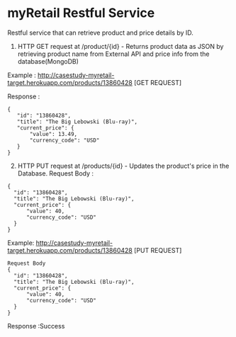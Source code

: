 # myRetail Restful Service
 Restful service that can retrieve product and price details by ID.
 
 1. HTTP GET request at /product/{id} - Returns product data as JSON by retrieving product name from External API and price info from the database(MongoDB)
 
 Example : http://casestudy-myretail-target.herokuapp.com/products/13860428       [GET REQUEST]
 
 Response :
 ```
 {
    "id": "13860428",
    "title": "The Big Lebowski (Blu-ray)",
    "current_price": {
        "value": 13.49,
        "currency_code": "USD"
    }
}
```

2. HTTP PUT request at /products/{id} - Updates the product's price in the Database.
   Request Body :  
 
  ```
 {
    "id": "13860428",
    "title": "The Big Lebowski (Blu-ray)",
    "current_price": {
        "value": 40,
        "currency_code": "USD"
    }
}
```




Example: http://casestudy-myretail-target.herokuapp.com/products/13860428   [PUT REQUEST]
  ```
  Request Body
 {
    "id": "13860428",
    "title": "The Big Lebowski (Blu-ray)",
    "current_price": {
        "value": 40,
        "currency_code": "USD"
    }
}
```

Response :Success

 
 
